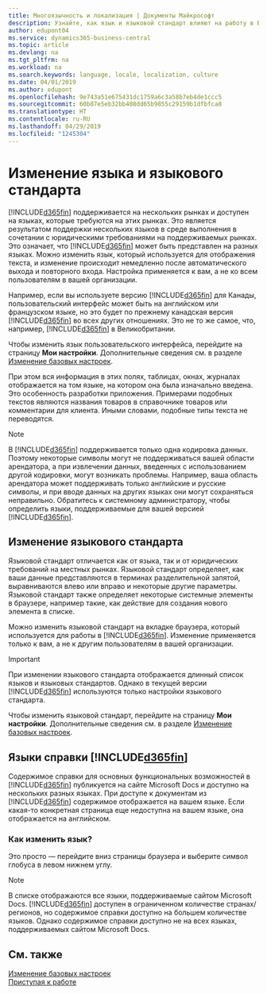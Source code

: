 ```yaml
---
title: Многоязычность и локализация | Документы Майкрософт
description: Узнайте, как язык и языковой стандарт влияют на работу в Business Central.
author: edupont04
ms.service: dynamics365-business-central
ms.topic: article
ms.devlang: na
ms.tgt_pltfrm: na
ms.workload: na
ms.search.keywords: language, locale, localization, culture
ms.date: 04/01/2019
ms.author: edupont
ms.openlocfilehash: 9e743a51e675431dc1759a6c3a58b7eb4de1ccc5
ms.sourcegitcommit: 60b87e5eb32bb408dd65b9855c29159b1dfbfca8
ms.translationtype: HT
ms.contentlocale: ru-RU
ms.lasthandoff: 04/29/2019
ms.locfileid: "1245304"
---
```

# <a name="changing-language-and-locale"></a>Изменение языка и языкового стандарта

[!INCLUDE[d365fin](includes/d365fin_md.md)] поддерживается на нескольких рынках и доступен на языках, которые требуются на этих рынках. Это является результатом поддержки нескольких языков в среде выполнения в сочетании с юридическими требованиями на поддерживаемых рынках. Это означает, что [!INCLUDE[d365fin](includes/d365fin_md.md)] может быть представлен на разных языках. Можно изменить язык, который используется для отображения текста, и изменение происходит немедленно после автоматического выхода и повторного входа. Настройка применяется к вам, а не ко всем пользователям в вашей организации.  

Например, если вы используете версию [!INCLUDE[d365fin](includes/d365fin_md.md)] для Канады, пользовательский интерфейс может быть на английском или французском языке, но это будет по прежнему канадская версия [!INCLUDE[d365fin](includes/d365fin_md.md)] во всех других отношениях. Это не то же самое, что, например, [!INCLUDE[d365fin](includes/d365fin_md.md)] в Великобритании.  

Чтобы изменить язык пользовательского интерфейса, перейдите на страницу **Мои настройки**. Дополнительные сведения см. в разделе [Изменение базовых настроек](ui-change-basic-settings.md#language).  

При этом вся информация в этих полях, таблицах, окнах, журналах отображается на том языке, на котором она была изначально введена. Это особенность разработки приложения. Примерами подобных текстов являются названия товаров в справочнике товаров или комментарии для клиента. Иными словами, подобные типы текста не переводятся.  

> [!NOTE]  
> В [!INCLUDE[d365fin](includes/d365fin_md.md)] поддерживается только одна кодировка данных. Поэтому некоторые символы могут не поддерживаться вашей области арендатора, а при извлечении данных, введенных с использованием другой кодировки, могут возникать проблемы. Например, ваша область арендатора может поддерживать только английские и русские символы, и при вводе данных на других языках они могут сохраняться неправильно. Обратитесь к системному администратору, чтобы определить языки, поддерживаемые для вашей версией [!INCLUDE[d365fin](includes/d365fin_md.md)].  

## <a name="changing-the-locale"></a>Изменение языкового стандарта
Языковой стандарт отличается как от языка, так и от юридических требований на местных рынках. Языковой стандарт определяет, как ваши данные представляются в терминах разделительной запятой, выравниваются влево или вправо и некоторые другие параметры. Языковой стандарт также определяет некоторые системные элементы в браузере, например такие, как действие для создания нового элемента в списке.  

Можно изменить языковой стандарт на вкладке браузера, который используется для работы в [!INCLUDE[d365fin](includes/d365fin_md.md)]. Изменение применяется только к вам, а не к другим пользователям в вашей организации.  

> [!IMPORTANT]  
>  При изменении языкового стандарта отображается длинный список языков и языковых стандартов. Однако в текущей версии [!INCLUDE[d365fin](includes/d365fin_md.md)] используются только настройки языкового стандарта.  

Чтобы изменить языковой стандарт, перейдите на страницу **Мои настройки**. Дополнительные сведения см. в разделе [Изменение базовых настроек](ui-change-basic-settings.md).  

## <a name="languages-of-the-d365fin-help"></a>Языки справки [!INCLUDE[d365fin](includes/d365fin_md.md)]
Содержимое справки для основных функциональных возможностей в [!INCLUDE[d365fin](includes/d365fin_md.md)] публикуется на сайте Microsoft Docs и доступно на нескольких разных языках. При доступе к документам из [!INCLUDE[d365fin](includes/d365fin_md.md)] содержимое отображается на вашем языке. Если какая-то конкретная страница еще недоступна на вашем языке, она отображается на английском.

### <a name="how-do-i-change-the-language"></a>Как изменить язык?
Это просто — перейдите вниз страницы браузера и выберите символ глобуса в левом нижнем углу.

> [!NOTE]  
> В списке отображаются все языки, поддерживаемые сайтом Microsoft Docs. [!INCLUDE[d365fin](includes/d365fin_md.md)] доступен в ограниченном количестве странах/регионов, но содержимое справки доступно на большем количестве языков. Однако содержимое справки доступно не на всех языках, поддерживаемых сайтом Microsoft Docs.

## <a name="see-also"></a>См. также  
[Изменение базовых настроек](ui-change-basic-settings.md)  
[Приступая к работе](product-get-started.md)  
